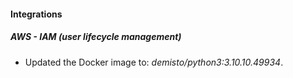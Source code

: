 #### Integrations
##### AWS - IAM (user lifecycle management)
- Updated the Docker image to: *demisto/python3:3.10.10.49934*.
